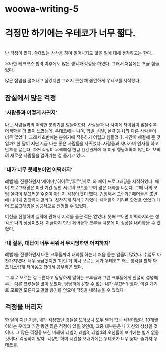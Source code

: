 # woowa-writing-5

# 걱정만 하기에는 우테코가 너무 짧다.
<br>
난 걱정이 많다. 쓸데없는 상상을 하며 일어나지도 않을 일에 대해 생각하고는 한다.

우아한 테크코스 합격 이후에도 많은 생각과 걱정을 하였다. 그래서 처음에는 조금 힘들었다.

많은 잡념을 떨쳐내고 싶었지만 그러지 못한 채 불안하게 우테코를 시작했다.

## 잠실에서 많은 걱정

### ‘사람들과 어떻게 사귀지’
나는 사람들과의 어색한 분위기를 힘들어한다. 사람들과 나 사이에 차이점이 많을수록 어색함을 더 많이 느꼈는데, 우테코에는 나이, 학벌, 성별, 실력 등 나와 다른 사람들이 너무 많았다.
그래서 초반에는 분위기에 적응하기 어렵고 힘들었다.
시간이 해결해 준 것일까? 한 달이 지난 지금 나는 좋은 사람들을 사귀었다. 사람들과 지나가며 인사를 하고 안부를 묻는다. 
과거 걱정이 무색해질 만큼 인간관계에 더 이상 힘들어하지 않는다. 오히려 새로운 사람들을 알아가는 걸 즐기고 있다.

### ‘내가 너무 못해보이면 어떡하지’
레벨1을 진행하면서 ‘제이미’,’히이로’,’루쿠’,’케로’ 와 페어 프로그래밍을 시작하였다. 페어 프로그래밍은 미션 기간 동안 서로의 코드를 보며 많은 대화를 나눈다. 그때 나의 코딩 실력이 부끄러운 수준이 아닌지 걱정이 많이 했다. 
긴장해서 그런가? 페어들은 초반에 나에게 긴장하지 말라고, 침착하게 하라고 하였다. 페어들의 격려로 안정을 얻었고 페어 프로그래밍을 성공적으로 진행할 수 있었다.

미션을 진행하며 실력에 관해서 지적을 들은 적은 없었다. 못해 보이면 어떡하지라는 생각은 나의 상상이었다. 
지금까지 만난 페어들과 크루들 덕분에 이 상상을 내려놓을 수 있었다.

### ‘내 질문, 대답이 너무 쉬워서 무시당하면 어떡하지’
레벨1을 진행하면서 다른 크루들끼리 대화를 하는데 처음 듣는 말들이 많았다. 수업도 마찬가지였다. 
너무 궁금했지만 ‘이런 거 하나 모르는 네가 우테코?’ 라는 생각을 할까 봐 조심스럽게 적어놓고 집에서 공부하곤 했다.

그 후로 모르는 걸 모른다고 당당하게 말하는 크루들과 그런 크루들에게 친절히 설명해주는 다른 크루들을 많이 보았다. 
당당하게 말할 수 없는 내가 부끄러워졌다. 이걸 계기로 모르면 모른다고 말할 용기를 얻으며 걱정을 내려놓을 수 있었다.

## 걱정을 버리자

한 달이 지난 지금, 내가 걱정했던 것들을 모아보니 모두 별거 없는 걱정이었다.
10개월이라는 우테코 기간 동안 많은 걱정이 있을 것인데, 그중 대부분은 나 자신의 상상일 것이다.
그 많은 걱정들 또한 미래에 레벨2, 레벨3, 레벨4의 오션들이 보기에는 별거 없을 것이다.
걱정하지 말자. 걱정만 하며 시간을 보내기에는 우테코가 너무 짧다. 즐기자 우테코를.